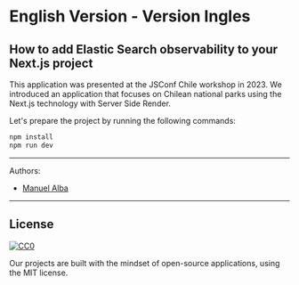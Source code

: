 # English Version - Version Ingles
## How to add Elastic Search observability to your Next.js project 

This application was presented at the JSConf Chile workshop in 2023. We introduced an application that focuses on Chilean national parks using the Next.js technology with Server Side Render.

Let's prepare the project by running the following commands:

```sh
npm install
npm run dev
```

---
Authors:
  - [Manuel Alba](https://github.com/elmalba)
---

## License

[![CC0](http://mirrors.creativecommons.org/presskit/buttons/88x31/svg/cc-zero.svg)](https://creativecommons.org/publicdomain/zero/1.0/)

Our projects are built with the mindset of open-source applications, using the MIT license.
